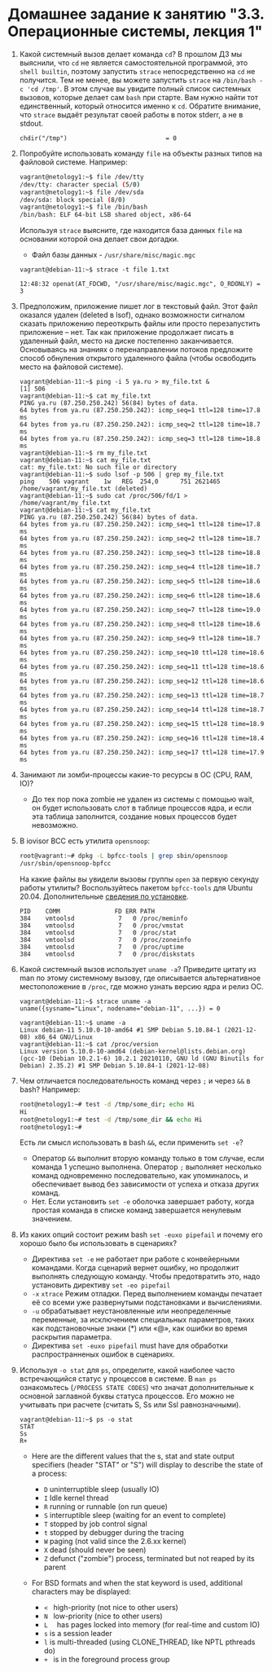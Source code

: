 # Домашнее задание к занятию "3.3. Операционные системы, лекция 1"

1. Какой системный вызов делает команда `cd`? В прошлом ДЗ мы выяснили, что `cd` не является самостоятельной  программой, это `shell builtin`, поэтому запустить `strace` непосредственно на `cd` не получится. Тем не менее, вы можете запустить `strace` на `/bin/bash -c 'cd /tmp'`. В этом случае вы увидите полный список системных вызовов, которые делает сам `bash` при старте. Вам нужно найти тот единственный, который относится именно к `cd`. Обратите внимание, что `strace` выдаёт результат своей работы в поток stderr, а не в stdout.

    ```
    chdir("/tmp")                           = 0
    ```

1. Попробуйте использовать команду `file` на объекты разных типов на файловой системе. Например:
    ```bash
    vagrant@netology1:~$ file /dev/tty
    /dev/tty: character special (5/0)
    vagrant@netology1:~$ file /dev/sda
    /dev/sda: block special (8/0)
    vagrant@netology1:~$ file /bin/bash
    /bin/bash: ELF 64-bit LSB shared object, x86-64
    ```
    Используя `strace` выясните, где находится база данных `file` на основании которой она делает свои догадки.
    
    - Файл базы данных - `/usr/share/misc/magic.mgc`
    ```
    vagrant@debian-11:~$ strace -t file 1.txt
   
    12:48:32 openat(AT_FDCWD, "/usr/share/misc/magic.mgc", O_RDONLY) = 3
    ```
    
1. Предположим, приложение пишет лог в текстовый файл. Этот файл оказался удален (deleted в lsof), однако возможности сигналом сказать приложению переоткрыть файлы или просто перезапустить приложение – нет. Так как приложение продолжает писать в удаленный файл, место на диске постепенно заканчивается. Основываясь на знаниях о перенаправлении потоков предложите способ обнуления открытого удаленного файла (чтобы освободить место на файловой системе).
    ```
    vagrant@debian-11:~$ ping -i 5 ya.ru > my_file.txt &
    [1] 506
    vagrant@debian-11:~$ cat my_file.txt
    PING ya.ru (87.250.250.242) 56(84) bytes of data.
    64 bytes from ya.ru (87.250.250.242): icmp_seq=1 ttl=128 time=17.8 ms
    64 bytes from ya.ru (87.250.250.242): icmp_seq=2 ttl=128 time=18.7 ms
    64 bytes from ya.ru (87.250.250.242): icmp_seq=3 ttl=128 time=18.8 ms
    vagrant@debian-11:~$ rm my_file.txt
    vagrant@debian-11:~$ cat my_file.txt
    cat: my_file.txt: No such file or directory
    vagrant@debian-11:~$ sudo lsof -p 506 | grep my_file.txt
    ping    506 vagrant    1w   REG  254,0      751 2621465 /home/vagrant/my_file.txt (deleted)
    vagrant@debian-11:~$ sudo cat /proc/506/fd/1 > /home/vagrant/my_file.txt
    vagrant@debian-11:~$ cat my_file.txt
    PING ya.ru (87.250.250.242) 56(84) bytes of data.
    64 bytes from ya.ru (87.250.250.242): icmp_seq=1 ttl=128 time=17.8 ms
    64 bytes from ya.ru (87.250.250.242): icmp_seq=2 ttl=128 time=18.7 ms
    64 bytes from ya.ru (87.250.250.242): icmp_seq=3 ttl=128 time=18.8 ms
    64 bytes from ya.ru (87.250.250.242): icmp_seq=4 ttl=128 time=18.7 ms
    64 bytes from ya.ru (87.250.250.242): icmp_seq=5 ttl=128 time=18.6 ms
    64 bytes from ya.ru (87.250.250.242): icmp_seq=6 ttl=128 time=18.6 ms
    64 bytes from ya.ru (87.250.250.242): icmp_seq=7 ttl=128 time=19.0 ms
    64 bytes from ya.ru (87.250.250.242): icmp_seq=8 ttl=128 time=18.6 ms
    64 bytes from ya.ru (87.250.250.242): icmp_seq=9 ttl=128 time=18.7 ms
    64 bytes from ya.ru (87.250.250.242): icmp_seq=10 ttl=128 time=18.6 ms
    64 bytes from ya.ru (87.250.250.242): icmp_seq=11 ttl=128 time=18.6 ms
    64 bytes from ya.ru (87.250.250.242): icmp_seq=12 ttl=128 time=18.6 ms
    64 bytes from ya.ru (87.250.250.242): icmp_seq=13 ttl=128 time=18.7 ms
    64 bytes from ya.ru (87.250.250.242): icmp_seq=14 ttl=128 time=18.7 ms
    64 bytes from ya.ru (87.250.250.242): icmp_seq=15 ttl=128 time=18.9 ms
    64 bytes from ya.ru (87.250.250.242): icmp_seq=16 ttl=128 time=18.4 ms
    64 bytes from ya.ru (87.250.250.242): icmp_seq=17 ttl=128 time=17.9 ms
    ```
1. Занимают ли зомби-процессы какие-то ресурсы в ОС (CPU, RAM, IO)?
    - До тех пор пока zombie не удален из системы с помощью wait, он будет использовать слот в таблице процессов ядра, и если эта таблица заполнится, создание новых процессов будет невозможно.

1. В iovisor BCC есть утилита `opensnoop`:
    ```bash
    root@vagrant:~# dpkg -L bpfcc-tools | grep sbin/opensnoop
    /usr/sbin/opensnoop-bpfcc
    ```
    На какие файлы вы увидели вызовы группы `open` за первую секунду работы утилиты? Воспользуйтесь пакетом `bpfcc-tools` для Ubuntu 20.04. Дополнительные [сведения по установке](https://github.com/iovisor/bcc/blob/master/INSTALL.md).
    ```
    PID    COMM               FD ERR PATH
    384    vmtoolsd            7   0 /proc/meminfo
    384    vmtoolsd            7   0 /proc/vmstat
    384    vmtoolsd            7   0 /proc/stat
    384    vmtoolsd            7   0 /proc/zoneinfo
    384    vmtoolsd            7   0 /proc/uptime
    384    vmtoolsd            7   0 /proc/diskstats
    ```
1. Какой системный вызов использует `uname -a`? Приведите цитату из man по этому системному вызову, где описывается альтернативное местоположение в `/proc`, где можно узнать версию ядра и релиз ОС.
    ```
    vagrant@debian-11:~$ strace uname -a
    uname({sysname="Linux", nodename="debian-11", ...}) = 0
   
    vagrant@debian-11:~$ uname -a
    Linux debian-11 5.10.0-10-amd64 #1 SMP Debian 5.10.84-1 (2021-12-08) x86_64 GNU/Linux
    vagrant@debian-11:~$ cat /proc/version
    Linux version 5.10.0-10-amd64 (debian-kernel@lists.debian.org) (gcc-10 (Debian 10.2.1-6) 10.2.1 20210110, GNU ld (GNU Binutils for Debian) 2.35.2) #1 SMP Debian 5.10.84-1 (2021-12-08)
    ```
1. Чем отличается последовательность команд через `;` и через `&&` в bash? Например:
    ```bash
    root@netology1:~# test -d /tmp/some_dir; echo Hi
    Hi
    root@netology1:~# test -d /tmp/some_dir && echo Hi
    root@netology1:~#
    ```
    Есть ли смысл использовать в bash `&&`, если применить `set -e`?
    
    - Оператор `&&` выполнит вторую команду только в том случае, если команда 1 успешно выполнена. Оператор `;` выполняет несколько команд одновременно последовательно, как упоминалось, и обеспечивает вывод без зависимости от успеха и отказа других команд.
    - Нет. Если установить  `set -e` оболочка завершает работу, когда простая команда в списке команд завершается ненулевым значением. 
    
    
1. Из каких опций состоит режим bash `set -euxo pipefail` и почему его хорошо было бы использовать в сценариях?
    - Директива `set -e` не работает при работе с конвейерными командами. Когда сценарий вернет ошибку, но продолжит выполнять следующую команду. Чтобы предотвратить это, надо установить директиву `set -eo pipefail`
    - `-x` `xtrace` Режим отладки. Перед выполнением команды печатает её со всеми уже развернутыми подстановками и вычислениями.
    - `-u` обрабатывает неустановленные или неопределенные переменные, за исключением специальных параметров, таких как подстановочные знаки (*) или «@», как ошибки во время раскрытия параметра.
    - Директива `set -euxo pipefail` must have для обработки распространненых ошибок в сценариях.

1. Используя `-o stat` для `ps`, определите, какой наиболее часто встречающийся статус у процессов в системе. В `man ps` ознакомьтесь (`/PROCESS STATE CODES`) что значат дополнительные к основной заглавной буквы статуса процессов. Его можно не учитывать при расчете (считать S, Ss или Ssl равнозначными).
    ```
    vagrant@debian-11:~$ ps -o stat
    STAT
    Ss
    R+
    ```
    - Here are the different values that the s, stat and state output specifiers (header "STAT" or "S") will display to describe the state of a process:
        - `D`    uninterruptible sleep (usually IO)
        - `I`    Idle kernel thread
        - `R`    running or runnable (on run queue)
        - `S`    interruptible sleep (waiting for an event to complete)
        - `T`    stopped by job control signal
        - `t`    stopped by debugger during the tracing
        - `W`    paging (not valid since the 2.6.xx kernel)
        - `X`    dead (should never be seen)
        - `Z`    defunct ("zombie") process, terminated but not reaped by its parent

    - For BSD formats and when the stat keyword is used, additional characters may be displayed:
        - `< `   high-priority (not nice to other users)
        - `N `   low-priority (nice to other users)
        - `L  `  has pages locked into memory (for real-time and custom IO)
        - `s`    is a session leader
        - `l`    is multi-threaded (using CLONE_THREAD, like NPTL pthreads do)
        - `+ `   is in the foreground process group
